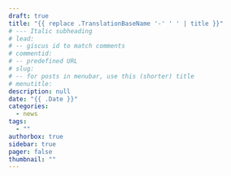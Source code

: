 ```yaml
---
draft: true
title: "{{ replace .TranslationBaseName '-' ' ' | title }}"
# --- Italic subheading
# lead: 
# -- giscus id to match comments
# commentid: 
# -- predefined URL
# slug: 
# -- for posts in menubar, use this (shorter) title
# menutitle: 
description: null
date: "{{ .Date }}"
categories:
  - news
tags:
  - ""
authorbox: true
sidebar: true
pager: false
thumbnail: ""
---
```




<!--more-->